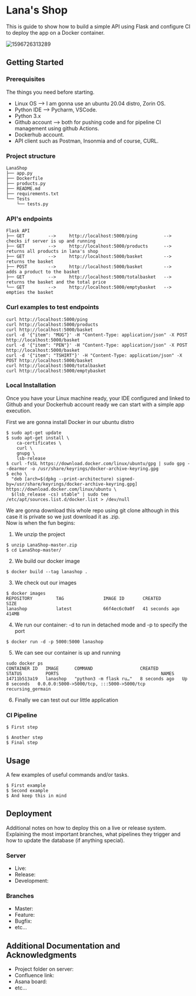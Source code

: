 # Lana's Shop
This is guide to show how to build a simple API using Flask and configure CI to deploy the app on a Docker container.

![1596726313289](https://user-images.githubusercontent.com/97754610/149635896-75c064af-ea96-43c1-b481-e1ab8b463dad.jpg)

## Getting Started

### Prerequisites

The things you need before starting.
* Linux OS --> I am gonna use an ubuntu 20.04 distro, Zorin OS.
* Python IDE --> Pycharm, VSCode.
* Python 3.x
* Github account --> both for pushing code and for pipeline CI management using github Actions.
* Dockerhub account.
* API client such as Postman, Insonmia and of course, CURL.

### Project structure
```
LanaShop
├── app.py
├── Dockerfile
├── products.py
├── README.md
├── requirements.txt
└── Tests
    └── tests.py
```

### API's endpoints
```
Flask API
├── GET         -->     http://localhost:5000/ping          -->      checks if server is up and running
├── GET         -->     http://localhost:5000/products      -->      returns all products in lana's shop
├── GET         -->     http://localhost:5000/basket        -->      returns the basket
├── POST        -->     http://localhost:5000/basket        -->      adds a product to the basket
├── GET         -->     http://localhost:5000/totalbasket   -->      returns the basket and the total price
└── GET         -->     http://localhost:5000/emptybasket   -->      empties the basket   
```
### Curl examples to test endpoints
```
curl http://localhost:5000/ping
curl http://localhost:5000/products
curl http://localhost:5000/basket
curl -d '{"item": "MUG"}' -H "Content-Type: application/json" -X POST http://localhost:5000/basket
curl -d '{"item": "PEN"}' -H "Content-Type: application/json" -X POST http://localhost:5000/basket
curl -d '{"item": "TSHIRT"}' -H "Content-Type: application/json" -X POST http://localhost:5000/basket
curl http://localhost:5000/totalbasket
curl http://localhost:5000/emptybasket
```


### Local Installation
Once you have your Linux machine ready, your IDE configured and linked to Github and your Dockerhub account ready we can start with a simple app execution.

First we are gonna install Docker in our ubuntu distro
```
$ sudo apt-get update
$ sudo apt-get install \
    ca-certificates \
    curl \
    gnupg \
    lsb-release
$ curl -fsSL https://download.docker.com/linux/ubuntu/gpg | sudo gpg --dearmor -o /usr/share/keyrings/docker-archive-keyring.gpg
$ echo \
  "deb [arch=$(dpkg --print-architecture) signed-by=/usr/share/keyrings/docker-archive-keyring.gpg] https://download.docker.com/linux/ubuntu \
  $(lsb_release -cs) stable" | sudo tee /etc/apt/sources.list.d/docker.list > /dev/null
```
We are gonna download this whole repo using git clone although in this case it is private so we just download it as .zip.<br/>
Now is when the fun begins:<br/>
1) We unzip the project
```
$ unzip LanaShop-master.zip
$ cd LanaShop-master/
```
2) We build our docker image
```
$ docker build --tag lanashop .
```
3) We check out our images
```
$ docker images
REPOSITORY         TAG               IMAGE ID       CREATED          SIZE
lanashop           latest            66f4ec6c0a0f   41 seconds ago   414MB
```
4) We run our container: -d to run in detached mode and -p to specify the port
```
$ docker run -d -p 5000:5000 lanashop
```
5) We can see our container is up and running
```
sudo docker ps
CONTAINER ID   IMAGE      COMMAND                  CREATED         STATUS         PORTS                                       NAMES
14711b513a19   lanashop   "python3 -m flask ru…"   8 seconds ago   Up 8 seconds   0.0.0.0:5000->5000/tcp, :::5000->5000/tcp   recursing_germain
```
6) Finally we can test out our little application


### CI Pipeline















```
$ First step

$ Another step
$ Final step
```

## Usage

A few examples of useful commands and/or tasks.

```
$ First example
$ Second example
$ And keep this in mind
```

## Deployment

Additional notes on how to deploy this on a live or release system. Explaining the most important branches, what pipelines they trigger and how to update the database (if anything special).

### Server

* Live:
* Release:
* Development:

### Branches

* Master:
* Feature:
* Bugfix:
* etc...

## Additional Documentation and Acknowledgments

* Project folder on server:
* Confluence link:
* Asana board:
* etc...

